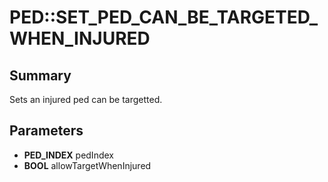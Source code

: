 # PED::SET_PED_CAN_BE_TARGETED_WHEN_INJURED

## Summary
Sets an injured ped can be targetted.

## Parameters
* **PED_INDEX** pedIndex
* **BOOL** allowTargetWhenInjured